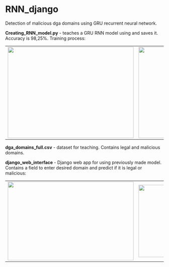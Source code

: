 # RNN_django
Detection of malicious dga domains using GRU recurrent neural network.

**Creating_RNN_model.py** - teaches a GRU RNN model using and saves it. Accuracy is 98,25%.
Training process:

<table align="center">
  <tr>
    <td>
      <img width="400" height="290" src="https://github.com/Nemo2199/RNN_django/assets/81017100/60124e59-cfbf-48f6-9eb3-8965fbd80f2e">
    </td>
    <td>
      <img width="400" height="290" src="https://github.com/Nemo2199/RNN_django/assets/81017100/b189cecc-b8b6-4fd6-b160-200c67d1718a">
    </td>
  </tr>
</table>

**dga_domains_full.csv** - dataset for teaching. Contains legal and malicious domains.

**django_web_interface** - Django web app for using previously made model. Contains a field to enter desired domain and predict if it is legal or malicious:

<table align="center">
  <tr>
    <td>
      <img width="400" height="250" src="https://github.com/Nemo2199/RNN_django/assets/81017100/b1f93624-c6db-4d84-b5be-c01d80d35225">
    </td>
    <td>
      <img width="400" height="230" src="https://github.com/Nemo2199/RNN_django/assets/81017100/849bfac4-9bc7-4530-8912-53df809cb769">
    </td>
  </tr>
</table>

